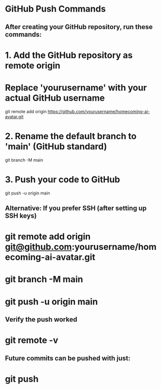 # GitHub Push Commands

## After creating your GitHub repository, run these commands:

# 1. Add the GitHub repository as remote origin
# Replace 'yourusername' with your actual GitHub username
git remote add origin https://github.com/yourusername/homecoming-ai-avatar.git

# 2. Rename the default branch to 'main' (GitHub standard)
git branch -M main

# 3. Push your code to GitHub
git push -u origin main

## Alternative: If you prefer SSH (after setting up SSH keys)
# git remote add origin git@github.com:yourusername/homecoming-ai-avatar.git
# git branch -M main
# git push -u origin main

## Verify the push worked
# git remote -v

## Future commits can be pushed with just:
# git push